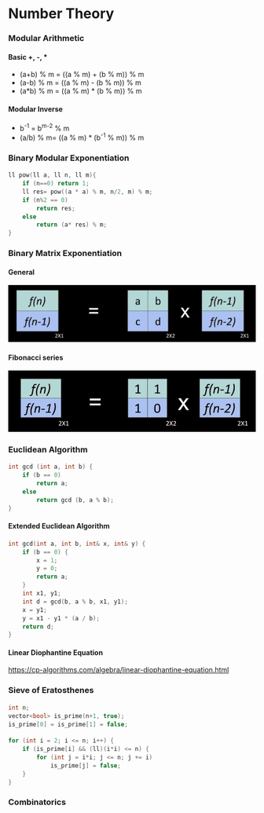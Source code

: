 # Number Theory

### Modular Arithmetic
#### Basic +, -, *
- (a+b) % m = ((a % m) + (b % m)) % m
- (a-b) % m = ((a % m) - (b % m)) % m
- (a*b) % m = ((a % m) * (b % m)) % m
#### Modular Inverse
- b<sup>-1</sup> = b<sup>m-2</sup> % m
- (a/b) % m=  ((a % m) * (b<sup>-1</sup> % m)) % m

### Binary Modular Exponentiation
``` c++
ll pow(ll a, ll n, ll m){
    if (n==0) return 1;
    ll res= pow((a * a) % m, n/2, m) % m;
    if (n%2 == 0)
        return res;
    else
        return (a* res) % m;
}
```

### Binary Matrix Exponentiation
#### General
![image1](images/matrixExponentiation1.png)
#### Fibonacci series
![image2](images/matrixExponentiation2.png)

### Euclidean Algorithm
``` c++
int gcd (int a, int b) {
    if (b == 0)
        return a;
    else
        return gcd (b, a % b);
}
```

#### Extended Euclidean Algorithm
``` c++
int gcd(int a, int b, int& x, int& y) {
    if (b == 0) {
        x = 1;
        y = 0;
        return a;
    }
    int x1, y1;
    int d = gcd(b, a % b, x1, y1);
    x = y1;
    y = x1 - y1 * (a / b);
    return d;
}
```

#### Linear Diophantine Equation
https://cp-algorithms.com/algebra/linear-diophantine-equation.html

### Sieve of Eratosthenes
``` c++
int n;
vector<bool> is_prime(n+1, true);
is_prime[0] = is_prime[1] = false;

for (int i = 2; i <= n; i++) {
    if (is_prime[i] && (ll)(i*i) <= n) {
        for (int j = i*i; j <= n; j += i)
            is_prime[j] = false;
    }
}
```

### Combinatorics

